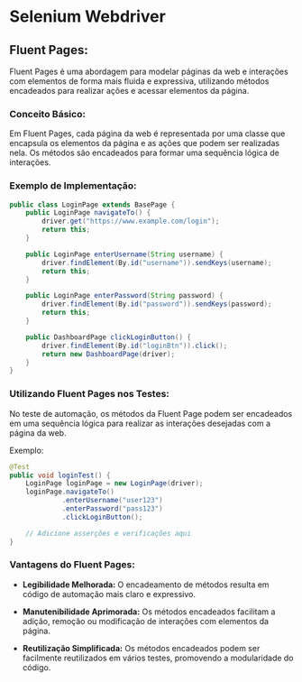 # Selenium Webdriver

## Fluent Pages:

Fluent Pages é uma abordagem para modelar páginas da web e interações com elementos de forma mais fluida e expressiva, utilizando métodos encadeados para realizar ações e acessar elementos da página.

### **Conceito Básico:**

Em Fluent Pages, cada página da web é representada por uma classe que encapsula os elementos da página e as ações que podem ser realizadas nela. Os métodos são encadeados para formar uma sequência lógica de interações.

### **Exemplo de Implementação:**

```java
public class LoginPage extends BasePage {
    public LoginPage navigateTo() {
        driver.get("https://www.example.com/login");
        return this;
    }

    public LoginPage enterUsername(String username) {
        driver.findElement(By.id("username")).sendKeys(username);
        return this;
    }

    public LoginPage enterPassword(String password) {
        driver.findElement(By.id("password")).sendKeys(password);
        return this;
    }

    public DashboardPage clickLoginButton() {
        driver.findElement(By.id("loginBtn")).click();
        return new DashboardPage(driver);
    }
}
```

### **Utilizando Fluent Pages nos Testes:**

No teste de automação, os métodos da Fluent Page podem ser encadeados em uma sequência lógica para realizar as interações desejadas com a página da web.

Exemplo:
```java
@Test
public void loginTest() {
    LoginPage loginPage = new LoginPage(driver);
    loginPage.navigateTo()
             .enterUsername("user123")
             .enterPassword("pass123")
             .clickLoginButton();

    // Adicione asserções e verificações aqui
}
```

### **Vantagens do Fluent Pages:**

- **Legibilidade Melhorada:** O encadeamento de métodos resulta em código de automação mais claro e expressivo.
  
- **Manutenibilidade Aprimorada:** Os métodos encadeados facilitam a adição, remoção ou modificação de interações com elementos da página.

- **Reutilização Simplificada:** Os métodos encadeados podem ser facilmente reutilizados em vários testes, promovendo a modularidade do código.
